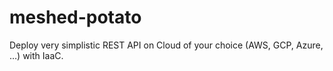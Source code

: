 # meshed-potato
 Deploy very simplistic REST API on Cloud of your choice (AWS, GCP, Azure, …) with IaaC. 
